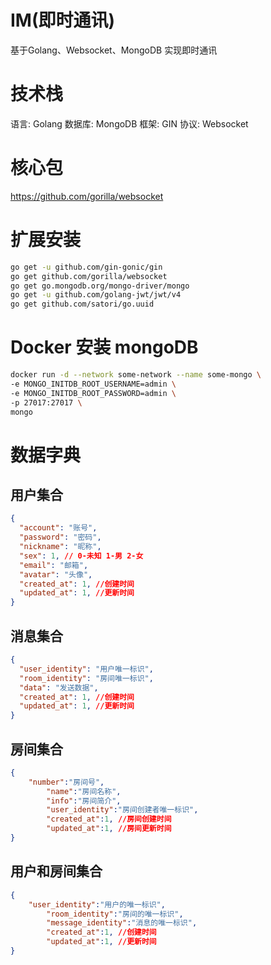 # IM(即时通讯)
基于Golang、Websocket、MongoDB 实现即时通讯

# 技术栈
语言: Golang 数据库: MongoDB 框架: GIN 协议: Websocket

# 核心包
https://github.com/gorilla/websocket

# 扩展安装
```bash
go get -u github.com/gin-gonic/gin
go get github.com/gorilla/websocket
go get go.mongodb.org/mongo-driver/mongo
go get -u github.com/golang-jwt/jwt/v4
go get github.com/satori/go.uuid
```

# Docker 安装 mongoDB

```bash
docker run -d --network some-network --name some-mongo \
-e MONGO_INITDB_ROOT_USERNAME=admin \
-e MONGO_INITDB_ROOT_PASSWORD=admin \
-p 27017:27017 \
mongo
```

# 数据字典

## 用户集合

```json
{
  "account": "账号",
  "password": "密码",
  "nickname": "昵称",
  "sex": 1, // 0-未知 1-男 2-女
  "email": "邮箱",
  "avatar": "头像",
  "created_at": 1, //创建时间
  "updated_at": 1, //更新时间
}
```

## 消息集合

```json
{
  "user_identity": "用户唯一标识",
  "room_identity": "房间唯一标识",
  "data": "发送数据",
  "created_at": 1, //创建时间
  "updated_at": 1, //更新时间
}
```

## 房间集合

```json
{
    "number":"房间号",
		"name":"房间名称",
		"info":"房间简介",
		"user_identity":"房间创建者唯一标识",
		"created_at":1, //房间创建时间
		"updated_at":1, //房间更新时间
}
```

## 用户和房间集合

```json
{
    "user_identity":"用户的唯一标识",
		"room_identity":"房间的唯一标识",
		"message_identity":"消息的唯一标识",
		"created_at":1, //创建时间
		"updated_at":1, //更新时间
}
```

